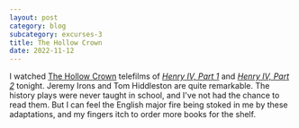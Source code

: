 ```yaml
---
layout: post
category: blog
subcategory: excurses-3
title: The Hollow Crown
date: 2022-11-12
---
```


I watched [The Hollow Crown](https://en.wikipedia.org/wiki/The_Hollow_Crown_(TV_series)) telefilms of [*Henry IV, Part 1*](https://www.imdb.com/title/tt2120771/?ref_=ttep_ep2) and [*Henry IV, Part 2*](https://www.imdb.com/title/tt2120772/?ref_=ttep_ep3) tonight. Jeremy Irons and Tom Hiddleston are quite remarkable. The history plays were never taught in school, and I've not had the chance to read them. But I can feel the English major fire being stoked in me by these adaptations, and my fingers itch to order more books for the shelf.
